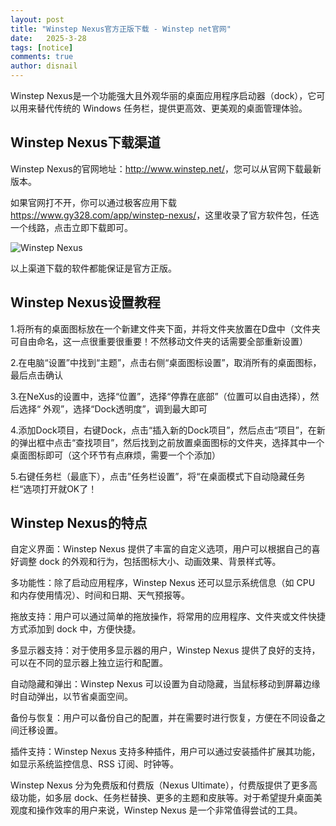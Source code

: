 ```yaml
---
layout: post
title: "Winstep Nexus官方正版下载 - Winstep net官网"
date:   2025-3-28
tags: [notice]
comments: true
author: disnail
---
```


Winstep Nexus是一个功能强大且外观华丽的桌面应用程序启动器（dock），它可以用来替代传统的 Windows 任务栏，提供更高效、更美观的桌面管理体验。

## Winstep Nexus下载渠道

Winstep Nexus的官网地址：<http://www.winstep.net/>，您可以从官网下载最新版本。

如果官网打不开，你可以通过极客应用下载<https://www.gy328.com/app/winstep-nexus/>，这里收录了官方软件包，任选一个线路，点击立即下载即可。

![Winstep Nexus](https://s0.wp.com/mshots/v1/http://www.winstep.net/ "Winstep Nexus")

以上渠道下载的软件都能保证是官方正版。

## Winstep Nexus设置教程

1.将所有的桌面图标放在一个新建文件夹下面，并将文件夹放置在D盘中（文件夹可自由命名，这一点很重要很重要！不然移动文件夹的话需要全部重新设置）

2.在电脑“设置”中找到“主题”，点击右侧“桌面图标设置”，取消所有的桌面图标，最后点击确认

3.在NeXus的设置中，选择“位置”，选择“停靠在底部”（位置可以自由选择），然后选择“ 外观”，选择“Dock透明度”，调到最大即可

4.添加Dock项目，右键Dock，点击“插入新的Dock项目”，然后点击“项目”，在新的弹出框中点击“查找项目”，然后找到之前放置桌面图标的文件夹，选择其中一个桌面图标即可（这个环节有点麻烦，需要一个个添加）

5.右键任务栏（最底下），点击”任务栏设置”，将“在桌面模式下自动隐藏任务栏“选项打开就OK了！

## Winstep Nexus的特点

自定义界面：Winstep Nexus 提供了丰富的自定义选项，用户可以根据自己的喜好调整 dock 的外观和行为，包括图标大小、动画效果、背景样式等。

多功能性：除了启动应用程序，Winstep Nexus 还可以显示系统信息（如 CPU 和内存使用情况）、时间和日期、天气预报等。

拖放支持：用户可以通过简单的拖放操作，将常用的应用程序、文件夹或文件快捷方式添加到 dock 中，方便快捷。

多显示器支持：对于使用多显示器的用户，Winstep Nexus 提供了良好的支持，可以在不同的显示器上独立运行和配置。

自动隐藏和弹出：Winstep Nexus 可以设置为自动隐藏，当鼠标移动到屏幕边缘时自动弹出，以节省桌面空间。

备份与恢复：用户可以备份自己的配置，并在需要时进行恢复，方便在不同设备之间迁移设置。

插件支持：Winstep Nexus 支持多种插件，用户可以通过安装插件扩展其功能，如显示系统监控信息、RSS 订阅、时钟等。

Winstep Nexus 分为免费版和付费版（Nexus Ultimate），付费版提供了更多高级功能，如多层 dock、任务栏替换、更多的主题和皮肤等。对于希望提升桌面美观度和操作效率的用户来说，Winstep Nexus 是一个非常值得尝试的工具。
